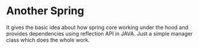 # Another Spring
It gives the basic idea about how spring core working under the hood and provides dependencies using reflection API in JAVA.
Just a simple manager class which does the whole work.
